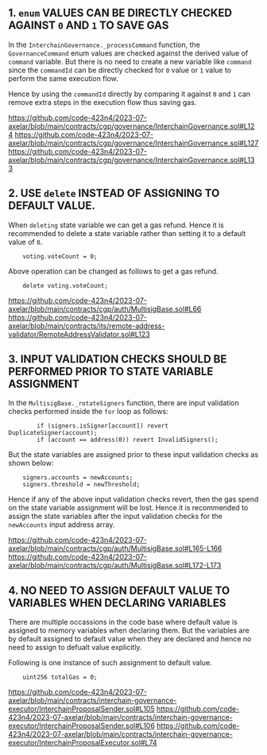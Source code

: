 ## 1. `enum` VALUES CAN BE DIRECTLY CHECKED AGAINST `0` AND `1` TO SAVE GAS

In the `InterchainGovernance._processCommand` function, the `GovernanceCommand` enum values are checked against the derived value of `command` variable. But there is no need to create a new variable like `command` since the `commandId` can be directly checked for `0` value or `1` value to perform the same execution flow.

Hence by using the `commandId` directly by comparing it against `0` and `1` can remove extra steps in the execution flow thus saving gas.

https://github.com/code-423n4/2023-07-axelar/blob/main/contracts/cgp/governance/InterchainGovernance.sol#L124
https://github.com/code-423n4/2023-07-axelar/blob/main/contracts/cgp/governance/InterchainGovernance.sol#L127
https://github.com/code-423n4/2023-07-axelar/blob/main/contracts/cgp/governance/InterchainGovernance.sol#L133

## 2. USE `delete` INSTEAD OF ASSIGNING TO DEFAULT VALUE.

When `deleting` state variable we can get a gas refund. Hence it is recommended to delete a state variable rather than setting it to a default value of `0`.

        voting.voteCount = 0; 

Above operation can be changed as follows to get a gas refund.

        delete voting.voteCount;

https://github.com/code-423n4/2023-07-axelar/blob/main/contracts/cgp/auth/MultisigBase.sol#L66
https://github.com/code-423n4/2023-07-axelar/blob/main/contracts/its/remote-address-validator/RemoteAddressValidator.sol#L123

## 3. INPUT VALIDATION CHECKS SHOULD BE PERFORMED PRIOR TO STATE VARIABLE ASSIGNMENT

In the `MultisigBase._rotateSigners` function, there are input validation checks performed inside the `for` loop as follows:

            if (signers.isSigner[account]) revert DuplicateSigner(account);
            if (account == address(0)) revert InvalidSigners(); 

But the state variables are assigned prior to these input validation checks as shown below:

        signers.accounts = newAccounts;
        signers.threshold = newThreshold;

Hence if any of the above input validation checks revert, then the gas spend on the state variable assignment will be lost. Hence it is recommended to assign the state variables after the input validation checks for the `newAccounts` input address array.

https://github.com/code-423n4/2023-07-axelar/blob/main/contracts/cgp/auth/MultisigBase.sol#L165-L166
https://github.com/code-423n4/2023-07-axelar/blob/main/contracts/cgp/auth/MultisigBase.sol#L172-L173

## 4. NO NEED TO ASSIGN DEFAULT VALUE TO VARIABLES WHEN DECLARING VARIABLES

There are multiple occassions in the code base where default value is assigned to memory variables when declaring them. But the variables are by default assigned to default value when they are declared and hence no need to assign to defualt value explicitly.

Following is one instance of such assignment to default value.

        uint256 totalGas = 0; 

https://github.com/code-423n4/2023-07-axelar/blob/main/contracts/interchain-governance-executor/InterchainProposalSender.sol#L105
https://github.com/code-423n4/2023-07-axelar/blob/main/contracts/interchain-governance-executor/InterchainProposalSender.sol#L106
https://github.com/code-423n4/2023-07-axelar/blob/main/contracts/interchain-governance-executor/InterchainProposalExecutor.sol#L74